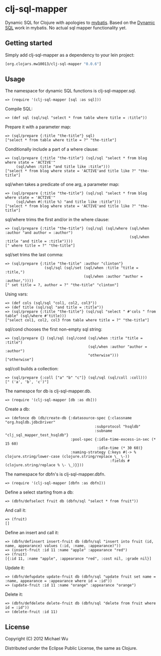 # clj-sql-mapper

Dynamic SQL for Clojure with apologies to [mybatis](http://mybatis.org/).
Based on the [Dynamic SQL](http://www.mybatis.org/core/dynamic-sql.html) work in mybatis.
No actual sql mapper functionality yet.

## Getting started

Simply add clj-sql-mapper as a dependency to your lein project:

```clojure
[org.clojars.mw10013/clj-sql-mapper "0.0.6"]
```

## Usage

The namespace for dynamic SQL functions is clj-sql-mapper.sql.

    => (require '(clj-sql-mapper [sql :as sql]))

Compile SQL:

    => (def sql (sql/sql "select * from table where title = :title"))

Prepare it with a parameter map:

    => (sql/prepare {:title "the-title"} sql)
    ["select * from table where title = ?" "the-title"]

Conditionally include a part of a where clause:

    => (sql/prepare {:title "the-title"} (sql/sql "select * from blog where state = 'ACTIVE'"
         (sql/when :title "and title like :title")))
    ["select * from blog where state = 'ACTIVE'and title like ?" "the-title"]    

sql/when takes a predicate of one arg, a parameter map:

    => (sql/prepare {:title "the-title"} (sql/sql "select * from blog where state = 'ACTIVE'"
         (sql/when #(:title %) "and title like :title")))
    ["select * from blog where state = 'ACTIVE'and title like ?" "the-title"]

sql/where trims the first and/or in the where clause:

    => (sql/prepare {:title "the-title"} (sql/sql (sql/where (sql/when :author "and author = :author")
                                                             (sql/when :title "and title = :title"))))
    [" where title = ?" "the-title"]

sql/set trims the last comma:

    => (sql/prepare {:title "the-title" :author "clinton"}
                      (sql/sql (sql/set (sql/when :title "title = :title,")
                                        (sql/when :author "author = :author,"))))
    [" set title = ?, author = ?" "the-title" "clinton"]

Using vars:

    => (def cols (sql/sql "col1, col2, col3"))
    => (def title (sql/sql "and title = :title"))
    => (sql/prepare {:title "the-title"} (sql/sql "select " #'cols " from table" (sql/where #'title)))
    ["select col1, col2, col3 from table where title = ?" "the-title"]

sql/cond chooses the first non-empty sql string:

    => (sql/prepare {} (sql/sql (sql/cond (sql/when :title "title = :title")
                                          (sql/when :author "author = :author")
                                          "otherwise")))
    ["otherwise"]

sql/coll builds a collection:

    => (sql/prepare {:coll ["a" "b" "c"]} (sql/sql (sql/coll :coll)))
    [" ('a', 'b', 'c')"]

The namespce for db is clj-sql-mapper.db.

    => (require '(clj-sql-mapper [db :as db]))

Create a db:

    => (defonce db (db/create-db {:datasource-spec {:classname "org.hsqldb.jdbcDriver"
                                             :subprotocol "hsqldb"
                                             :subname "clj_sql_mapper_test_hsqldb"}
                                  :pool-spec {:idle-time-excess-in-sec (* 15 60)
                                              :idle-time (* 30 60)}
                                  :naming-strategy {:keys #(-> % clojure.string/lower-case (clojure.string/replace \_ \-))
                                                    :fields #(clojure.string/replace % \- \_)}}))

The namespace for dbfn's is clj-sql-mapper.dbfn.

    => (require '(clj-sql-mapper [dbfn :as dbfn]))

Define a select starting from a db:

    => (dbfn/defselect fruit db (dbfn/sql "select * from fruit"))

And call it:

    => (fruit)
    []

Define an insert and call it:

    => (dbfn/definsert insert-fruit db (dbfn/sql "insert into fruit (id, name, appearance) values (:id, :name, :appearance)"))
    => (insert-fruit :id 11 :name "apple" :appearance "red")
    => (fruit)
    [{:id 11, :name "apple", :appearance "red", :cost nil, :grade nil}]
    
Update it:

    => (dbfn/defupdate update-fruit db (dbfn/sql "update fruit set name = :name, appearance = :appearance where id = :id"))
    => (update-fruit :id 11 :name "orange" :appearance "orange")

Delete it:

    => (dbfn/defdelete delete-fruit db (dbfn/sql "delete from fruit where id = :id"))
    => (delete-fruit :id 11)

## License

Copyright (C) 2012 Michael Wu

Distributed under the Eclipse Public License, the same as Clojure.

